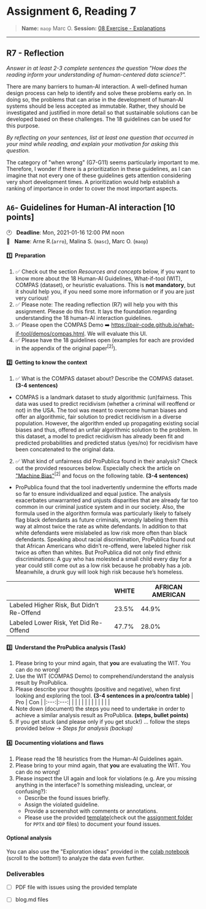 # Assignment 6, Reading 7
> **Name:** `maop` Marc O.
> **Session:** [08 Exercise - Explanations](https://github.com/FUB-HCC/hcds-winter-2020/wiki/08_exercise)   
----

## R7 - Reflection
*Answer in at least 2-3 complete sentences the question "How does the reading inform your understanding of human-centered data science?".*

There are many barriers to human-AI interaction. A well-defined human design process can help to identify and solve these problems early on. In doing so, the problems that can arise in the development of human-AI systems should be less accepted as immutable. Rather, they should be investigated and justified in more detail so that sustainable solutions can be developed based on these challenges. The 18 guidelines can be used for this purpose.


*By reflecting on your sentences, list at least one question that occurred in your mind while reading, and explain your motivation for asking this question.*

The category of "when wrong" (G7-G11) seems particularly important to me. Therefore, I wonder if there is a prioritization in these guidelines, as I can imagine that not every one of these guidelines gets attention considering very short development times. A prioritization would help establish a ranking of importance in order to cover the most important aspects.

## `A6`- Guidelines for Human-AI interaction **[10 points]**
🕐&nbsp;&nbsp;&nbsp;**Deadline**: Mon, 2021-01-16 12:00 PM noon<br>
👥&nbsp;&nbsp;&nbsp;**Name**: Arne R.(`arro`), Malina S. (`masc`), Marc O. (`maop`)<br>

#### 1️⃣&nbsp;&nbsp;Preparation
1. ✅ Check out the section _Resources and concepts_ below, if you want to know more about the 18 Human-AI Guidelines, What-if-tool (WIT), COMPAS (dataset), or heuristic evaluations. This is **not mandatory**, but it should help you, if you need some more information or if you are just very curious!
1. ✅ Please note: The reading reflection (R7) will help you with this assignment. Please do this first. It lays the foundation regarding understanding the 18 human-AI interaction guidelines.
1. ✅ Please open the COMPAS Demo ➡️ https://pair-code.github.io/what-if-tool/demos/compas.html. We will evaluate this UI.
1. ✅ Please have the 18 guidelines open (examples for each are provided in the appendix of the original paper<sup>[2]</sup>).

#### 2️⃣&nbsp;&nbsp;Getting to know the context
1. ✅ What is the COMPAS dataset about? Describe the COMPAS dataset. **(3-4 sentences)**
* COMPAS is a landmark dataset to study algorithmic (un)fairness. This data was used to predict recidivism (whether a criminal will reoffend or not) in the USA. The tool was meant to overcome human biases and offer an algorithmic, fair solution to predict recidivism in a diverse population. However, the algorithm ended up propagating existing social biases and thus, offered an unfair algorithmic solution to the problem. In this dataset, a model to predict recidivism has already been fit and predicted probabilities and predicted status (yes/no) for recidivism have been concatenated to the original data.
2. ✅ What kind of unfairness did ProPublica found in their analysis? Check out the provided resources below. Especially check the article on ["Machine Bias"](https://www.propublica.org/article/machine-bias-risk-assessments-in-criminal-sentencing)<sup>[2]</sup> and focus on the following table. **(3-4 sentences)**
* ProPublica found that the tool inadvertently undermine the efforts made so far to ensure individualized and equal justice. The analysis exacerbates unwarranted and unjusts disparities that are already far too common in our criminal justice system and in our society. Also, the formula used in the algorithm formula was particularly likely to falsely flag black defendants as future criminals, wrongly labeling them this way at almost twice the rate as white defendants. In addition to that white defendants were mislabeled as low risk more often than black defendants. Speaking about racial discrimination, ProPublica found out that African Americans who didn’t re-offend, were labeled higher risk twice as often than whites. But ProPublica did not only find ethnic discriminations: A guy who has molested a small child every day for a year could still come out as a low risk because he probably has a job. Meanwhile, a drunk guy will look high risk because he’s homeless.

<center>
  
|                                           | WHITE | AFRICAN AMERICAN |
| ----------------------------------------- |-------|------------------|
| Labeled Higher Risk, But Didn’t Re-Offend | 23.5% | 44.9% |
| Labeled Lower Risk, Yet Did Re-Offend     | 47.7% | 28.0% |

</center>

#### 3️⃣&nbsp;&nbsp;Understand the ProPublica analysis (Task)
1. Please bring to your mind again, that **you** are evaluating the WIT. You can do no wrong!
1. Use the WIT (COMPAS Demo) to comprehend/understand the analysis result by ProPublica.
1. Please describe your thoughts (positive and negative), when first looking and exploring the tool. **(3-4 sentences in a pro/contra table)**
| Pro | Con |
|:---:|:---:|
|     |     |
|     |     |
|     |     |
|     |     |
1. Note down (document) the steps you need to undertake in order to achieve a similar analysis result as ProPublica. **(steps, bullet points)**
1. If you get stuck (and please only if you get stuck!) ... follow the steps provided below → _Steps for analysis (backup)_

#### 4️⃣&nbsp;&nbsp;Documenting violations and flaws
1. Please read the 18 heuristics from the Human-AI Guidelines again.
1. Please bring to your mind again, that **you** are evaluating the WIT. You can do no wrong! 
1. Please inspect the UI again and look for violations (e.g. Are you missing anything in the interface? Is something misleading, unclear, or confusing?):
   * Describe the found issues briefly.
   * Assign the violated guideline.
   * Provide a screenshot with comments or annotations.
   * Please use the provided [template](https://docs.google.com/presentation/d/1762jwcZw9Hme5By7k3yV9oWPi_iT8UUB08_1Um9sRZM/edit?usp=sharing)(check out the [assignment folder](https://github.com/FUB-HCC/hcds-winter-2020/tree/main/assignments/A6_R7_DataVis) for `PPTX` and `ODP` files) to document your found issues.

#### Optional analysis
You can also use the "Exploration ideas" provided in the [colab notebook](https://colab.research.google.com/github/pair-code/what-if-tool/blob/master/WIT_COMPAS.ipynb) (scroll to the bottom!) to analyze the data even further.

### Deliverables
- [ ] PDF file with issues using the provided template
- [ ] blog.md files


